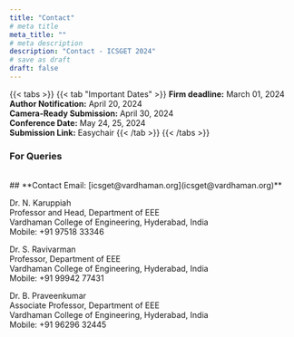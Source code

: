 ```yaml
---
title: "Contact"
# meta title
meta_title: ""
# meta description
description: "Contact - ICSGET 2024"
# save as draft
draft: false
---
```

{{< tabs >}}
{{< tab "Important Dates" >}}
**Firm deadline:** March 01, 2024<br>
**Author Notification:** April 20, 2024<br>
**Camera-Ready Submission:** April 30, 2024<br>
**Conference Date:** May 24, 25, 2024<br>
**Submission Link:** Easychair
{{< /tab >}}
{{< /tabs >}}

### For Queries
<br>
## **Contact Email: [icsget@vardhaman.org](icsget@vardhaman.org)**


Dr. N. Karuppiah<br>
Professor and Head, Department of EEE<br>
Vardhaman College of Engineering, Hyderabad, India<br>
Mobile: +91 97518 33346<br>

Dr. S. Ravivarman<br>
Professor, Department of EEE<br>
Vardhaman College of Engineering, Hyderabad, India<br>
Mobile: +91 99942 77431<br>

Dr. B. Praveenkumar<br>
Associate Professor, Department of EEE<br>
Vardhaman College of Engineering, Hyderabad, India<br>
Mobile: +91 96296 32445<br>